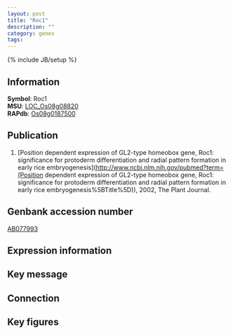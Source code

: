 ```yaml
---
layout: post
title: "Roc1"
description: ""
category: genes
tags: 
---
```

{% include JB/setup %}

## Information
__Symbol__: Roc1  
__MSU__: [LOC_Os08g08820](http://rice.plantbiology.msu.edu/cgi-bin/ORF_infopage.cgi?orf=LOC_Os08g08820)  
__RAPdb__: [Os08g0187500](http://rapdb.dna.affrc.go.jp/viewer/gbrowse_details/irgsp1?name=Os08g0187500)  

## Publication
1. [Position dependent expression of GL2-type homeobox gene, Roc1: significance for protoderm differentiation and radial pattern formation in early rice embryogenesis](http://www.ncbi.nlm.nih.gov/pubmed?term=(Position dependent expression of GL2-type homeobox gene, Roc1: significance for protoderm differentiation and radial pattern formation in early rice embryogenesis%5BTitle%5D)), 2002, The Plant Journal.

## Genbank accession number
[AB077993](http://www.ncbi.nlm.nih.gov/nuccore/AB077993)

## Expression information

## Key message

## Connection

## Key figures


